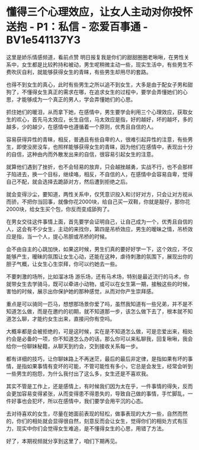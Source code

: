 # 懂得三个心理效应，让女人主动对你投怀送抱 - P1：私信 - 恋爱百事通 - BV1e541137Y3

这里是娇乐情感频道，看前点赞 明日报复我是你们的甜甜圈圈老啾啾，在男性关系中，女生都是比较矜持和被动，男生呢稍微主动一些，现实生活中，有些男生不费吹灰自利，就能够获得女生的青睐，有些男生却用尽的套路。

也得不到女生的真心，此时有些男生之所以追不到女生，大多是由于配女子男和甜狗了，不懂得女生真正的需求在哪，在追求女生的过程中，要学会弄懂她们的心思，才能够成为一个真正的男人，学会弄懂她们的心思。

抓住她们的暖泪，从而拿下她，在感情中，男生要学会利用三个心理效应，获取女生的欢心，首先马太效应，长生自信，马太效应是指，好的越好，坏的越坏，多的越多，少的越少，在感情中也遵循着一个原则，优秀且自信的人。

容易获得异性的青睐，相反，普通且有些自卑的人，很难引起异性的注意，有些男生，即使没房没车，也照样能够获得女生的青睐，因为他们在感情中，表现出十分的自信，这种由内而外散发出来的自信，很容易引起女生的注意。

就算他们遇到了挫折，也不会轻易的放弃，只会越挫越勇，实战不行，也不会那样子陷进去，换一个目标，继续咯，相反，不自信的人，在感情中会容易自卑，觉得自己不配，就会选择去跪舔对方，然后遭到拒绝之后。

就会变得沙尘，要知道，两性关系中，仅凭意识投入和讨好对方，只会让对方视从而骄，不把你当回事，就像你花2000块，给自己买一双鞋，你就是靓仔，那你花2000块，给女生买个包，你反而变成舔狗了。

在男女交往这件事情上面，首先要学会证明自己，让自己成为一个，优秀且自信的人，这会有不少女生，主动的来找你，第四是吊桥效应，男生的暧昧之情，吊桥效应是指，当一个人，提心吊胆或吊桥的时候。

会不由自主的心跳加快，如果这时候，男生们真的要好好学一下，这个效应，不仅能够产生，暧昧的氛围让女生心动，还能在这种，虐待刺激的氛围下，展现出你的胆子气概，让女生心生崇拜，你可以约她去一些。

不要刺激的场所，比如溜冰场 游乐场，还有马术场，特别是最近流行的马术，你就带女生去学骑马，既可以牵进小动物，或可以在女生第一期，接触这些的时候，害怕的时候，展示出你保护她的那种感觉，从而对你产生崇拜感。

重点是可以骑同一匹马，想想那场景你爱了吗，虽然我知道有一些兄弟，并不是不知道怎么做，而是在邀约的初期，就不知道那一步，该怎么做下去了，根本就不知道怎么聊，才能约女生出来，直接问你有空吗。

大概率都是会被拒绝的，可是这时候，实在是不知道怎么做，可是恋爱出来，相处约会是必备的一项，你不知道怎么办的话，那么你可以来私聊我，回复啾啾，我会给你一份聊妹秘籍，从聊天到约会，交到接收关系每一步。

都有详细的技巧，让你聊妹路上不再迷茫，最后的最后非定律，是指如果有坏的事情，是指如果事情有变坏的可能，不管可能性有多小，它总是会发生，经常会听到一些男生的抱怨，为什么我付出了这么多，女生还是不喜欢我。

其实不管是工作上，还是感情上，有时候我们因为太在乎，一件事情的得失，反而会更加容易变得紧张，从而变得患不得患失的，导致自己做的事情，手忙脚乱，一件好事也会犯坏，所以在感情中，我们要学会用平沉的心态。

去对待喜欢的女生，尽量在她面前表现的轻松，做事表现的大方一些，自然而然的，你们的相处就会显得很自然，刻意反而会让女生，觉得你们的相处方式有压力，现实中你们会觉得女生难追，是不懂得女生的心思，用错了方法。

好了，本期视频就分享到这里了，咱们下期再见。